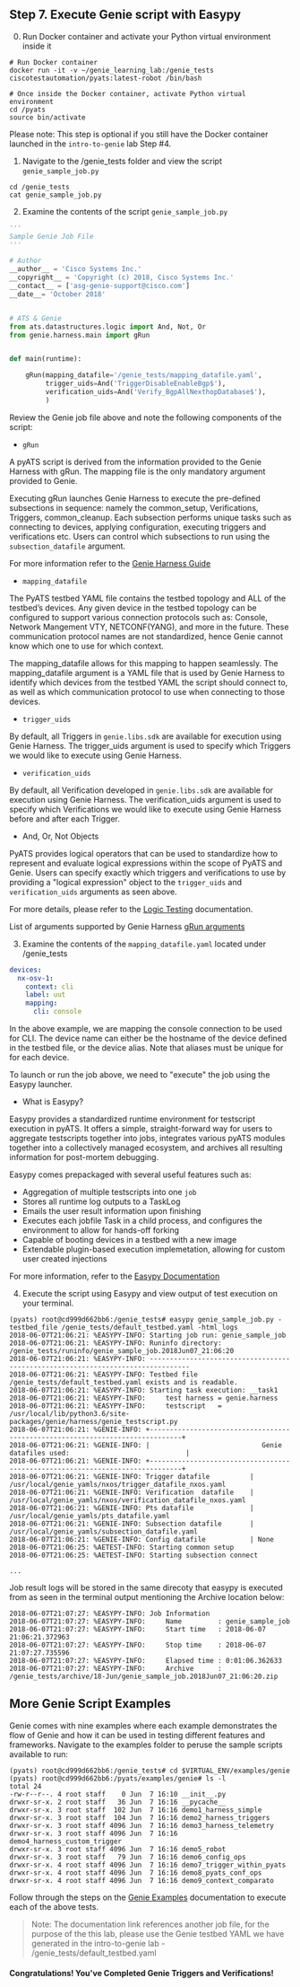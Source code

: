 ## Step 7. Execute Genie script with Easypy


0. Run Docker container and activate your Python virtual environment inside it

```
# Run Docker container
docker run -it -v ~/genie_learning_lab:/genie_tests ciscotestautomation/pyats:latest-robot /bin/bash

# Once inside the Docker container, activate Python virtual environment
cd /pyats
source bin/activate
```

Please note: This step is optional if you still have the Docker container launched in the `intro-to-genie` lab Step #4.


1. Navigate to the /genie_tests folder and view the script `genie_sample_job.py`

```
cd /genie_tests
cat genie_sample_job.py
```


2. Examine the contents of the script `genie_sample_job.py`

```python
'''
Sample Genie Job File
'''

# Author
__author__ = 'Cisco Systems Inc.'
__copyright__ = 'Copyright (c) 2018, Cisco Systems Inc.'
__contact__ = ['asg-genie-support@cisco.com']
__date__= 'October 2018'


# ATS & Genie
from ats.datastructures.logic import And, Not, Or
from genie.harness.main import gRun


def main(runtime):

    gRun(mapping_datafile='/genie_tests/mapping_datafile.yaml',
         trigger_uids=And('TriggerDisableEnableBgp$'),
         verification_uids=And('Verify_BgpAllNexthopDatabase$'),
         )
```

Review the Genie job file above and note the following components of the script:

- `gRun`

A pyATS script is derived from the information provided to the Genie Harness with gRun. The mapping file is the only mandatory argument provided to Genie.

Executing gRun launches Genie Harness to execute the pre-defined subsections in sequence: namely the common_setup, Verifications, Triggers, common_cleanup. Each subsection performs unique tasks such as connecting to devices, applying configuration, executing triggers and verifications etc. Users can control which subsections to run using the `subsection_datafile` argument.

For more information refer to the [Genie Harness Guide](https://pubhub.devnetcloud.com/media/pyats-packages/docs/genie/harness/user/gettingstarted.html)

- `mapping_datafile`

The PyATS testbed YAML file contains the testbed topology and ALL of the testbed’s devices. Any given device in the testbed topology can be configured to support various connection protocols such as: Console, Network Mangement VTY, NETCONF(YANG), and more in the future. These communication protocol names are not standardized, hence Genie cannot know which one to use for which context.

The mapping_datafile allows for this mapping to happen seamlessly. The mapping_datafile argument is a YAML file that is used by Genie Harness to identify which devices from the testbed YAML the script should connect to, as well as which communication protocol to use when connecting to those devices.

- `trigger_uids`

By default, all Triggers in `genie.libs.sdk` are available for execution using Genie Harness. The trigger_uids argument is used to specify which Triggers we would like to execute using Genie Harness.

- `verification_uids`

By default, all Verification developed in `genie.libs.sdk` are available for execution using Genie Harness. The verification_uids argument is used to specify which Verifications we would like to execute using Genie Harness before and after each Trigger.

- And, Or, Not Objects

PyATS provides logical operators that can be used to standardize how to represent and evaluate logical expressions within the scope of PyATS and Genie. Users can specify exactly which triggers and verifications to use by providing a "logical expression" object to the `trigger_uids` and `verification_uids` arguments as seen above. 

For more details, please refer to the [Logic Testing](https://pubhub.devnetcloud.com/media/pyats/docs/datastructures/logic.html) documentation.

List of arguments supported by Genie Harness [gRun arguments](https://pubhub.devnetcloud.com/media/pyats-packages/docs/genie/harness/user/reference.html)


3. Examine the contents of the `mapping_datafile.yaml` located under /genie_tests

```yaml
devices:
  nx-osv-1:
    context: cli
    label: uut
    mapping:
      cli: console
```

In the above example, we are mapping the console connection to be used for CLI. The device name can either be the hostname of the device defined in the testbed file, or the device alias. Note that aliases must be unique for for each device.

To launch or run the job above, we need to "execute" the job using the Easypy launcher.

- What is Easypy?

Easypy provides a standardized runtime environment for testscript execution in pyATS. It offers a simple, straight-forward way for users to aggregate testscripts together into jobs, integrates various pyATS modules together into a collectively managed ecosystem, and archives all resulting information for post-mortem debugging.

Easypy comes prepackaged with several useful features such as:

* Aggregation of multiple testscripts into one `job`
* Stores all runtime log outputs to a TaskLog
* Emails the user result information upon finishing
* Executes each jobfile Task in a child process, and configures the environment to allow for hands-off forking
* Capable of booting devices in a testbed with a new image
* Extendable plugin-based execution implemetation, allowing for custom user created injections

For more information, refer to the [Easypy Documentation](https://pubhub.devnetcloud.com/media/pyats/docs/easypy/index.html)


4. Execute the script using Easypy and view output of test execution on your terminal.

```
(pyats) root@cd999d662bb6:/genie_tests# easypy genie_sample_job.py -testbed_file /genie_tests/default_testbed.yaml -html_logs
2018-06-07T21:06:21: %EASYPY-INFO: Starting job run: genie_sample_job
2018-06-07T21:06:21: %EASYPY-INFO: Runinfo directory: /genie_tests/runinfo/genie_sample_job.2018Jun07_21:06:20
2018-06-07T21:06:21: %EASYPY-INFO: --------------------------------------------------------------------------------
2018-06-07T21:06:21: %EASYPY-INFO: Testbed file /genie_tests/default_testbed.yaml exists and is readable.
2018-06-07T21:06:21: %EASYPY-INFO: Starting task execution: __task1
2018-06-07T21:06:21: %EASYPY-INFO:     test harness = genie.harness
2018-06-07T21:06:21: %EASYPY-INFO:     testscript   = /usr/local/lib/python3.6/site-packages/genie/harness/genie_testscript.py
2018-06-07T21:06:21: %GENIE-INFO: +------------------------------------------------------------------------------+
2018-06-07T21:06:21: %GENIE-INFO: |                            Genie datafiles used:                             |
2018-06-07T21:06:21: %GENIE-INFO: +------------------------------------------------------------------------------+
2018-06-07T21:06:21: %GENIE-INFO: Trigger datafile          | /usr/local/genie_yamls/nxos/trigger_datafile_nxos.yaml
2018-06-07T21:06:21: %GENIE-INFO: Verification  datafile    | /usr/local/genie_yamls/nxos/verification_datafile_nxos.yaml
2018-06-07T21:06:21: %GENIE-INFO: Pts datafile              | /usr/local/genie_yamls/pts_datafile.yaml
2018-06-07T21:06:21: %GENIE-INFO: Subsection datafile       | /usr/local/genie_yamls/subsection_datafile.yaml
2018-06-07T21:06:21: %GENIE-INFO: Config datafile           | None
2018-06-07T21:06:25: %AETEST-INFO: Starting common setup
2018-06-07T21:06:25: %AETEST-INFO: Starting subsection connect

...
```

Job result logs will be stored in the same direcoty that easypy is executed from as seen in the terminal output mentioning the Archive location below:

```
2018-06-07T21:07:27: %EASYPY-INFO: Job Information
2018-06-07T21:07:27: %EASYPY-INFO:     Name         : genie_sample_job
2018-06-07T21:07:27: %EASYPY-INFO:     Start time   : 2018-06-07 21:06:21.372963
2018-06-07T21:07:27: %EASYPY-INFO:     Stop time    : 2018-06-07 21:07:27.735596
2018-06-07T21:07:27: %EASYPY-INFO:     Elapsed time : 0:01:06.362633
2018-06-07T21:07:27: %EASYPY-INFO:     Archive      : /genie_tests/archive/18-Jun/genie_sample_job.2018Jun07_21:06:20.zip
```


## More Genie Script Examples

Genie comes with nine examples where each example demonstrates the flow of Genie and how it can be used in testing different features and frameworks. Navigate to the examples folder to peruse the sample scripts available to run:

```
(pyats) root@cd999d662bb6:/genie_tests# cd $VIRTUAL_ENV/examples/genie
(pyats) root@cd999d662bb6:/pyats/examples/genie# ls -l
total 24
-rw-r--r--. 4 root staff    0 Jun  7 16:10 __init__.py
drwxr-sr-x. 2 root staff   36 Jun  7 16:16 __pycache__
drwxr-sr-x. 3 root staff  102 Jun  7 16:16 demo1_harness_simple
drwxr-sr-x. 3 root staff  104 Jun  7 16:16 demo2_harness_triggers
drwxr-sr-x. 3 root staff 4096 Jun  7 16:16 demo3_harness_telemetry
drwxr-sr-x. 3 root staff 4096 Jun  7 16:16 demo4_harness_custom_trigger
drwxr-sr-x. 3 root staff 4096 Jun  7 16:16 demo5_robot
drwxr-sr-x. 3 root staff   79 Jun  7 16:16 demo6_config_ops
drwxr-sr-x. 4 root staff 4096 Jun  7 16:16 demo7_trigger_within_pyats
drwxr-sr-x. 4 root staff 4096 Jun  7 16:16 demo8_pyats_conf_ops
drwxr-sr-x. 4 root staff 4096 Jun  7 16:16 demo9_context_comparato
```

Follow through the steps on the [Genie Examples](https://pubhub.devnetcloud.com/media/pyats-packages/docs/genie/examples/example.html) documentation to execute each of the above tests.

> Note: The documentation link references another job file, for the purpose of the this lab, please use the Genie testbed YAML we have generated in the intro-to-genie lab - /genie_tests/default_testbed.yaml


#### Congratulations! You've Completed Genie Triggers and Verifications!
